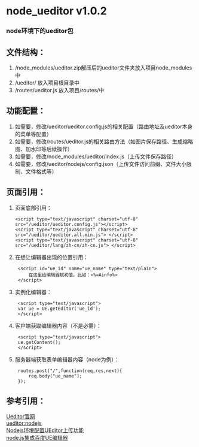 # node_ueditor v1.0.2
### node环境下的ueditor包

文件结构：
-------------
1. /node_modules/ueditor.zip解压后的ueditor文件夹放入项目node_modules中
2. /ueditor/ 放入项目根目录中
3. /routes/ueditor.js 放入项目/routes/中

功能配置：
-------------
1. 如需要，修改/ueditor/ueditor.config.js的相关配置（路由地址及ueditor本身的菜单等配置）
2. 如需要，修改/routes/ueditor.js的相关路由方法（如图片保存路径、生成缩略图、加水印等后续操作）
3. 如需要，修改/node_modules/ueditor/index.js（上传文件保存路径）
4. 如需要，修改/ueditor/nodejs/config.json（上传文件访问前缀、文件大小限制、文件格式等）

页面引用：
--------------
1. 页面底部引用：

	   <script type="text/javascript" charset="utf-8" src="/ueditor/ueditor.config.js"></script>
	   <script type="text/javascript" charset="utf-8" src="/ueditor/ueditor.all.min.js"> </script>
	   <script type="text/javascript" charset="utf-8" src="/ueditor/lang/zh-cn/zh-cn.js"> </script>

2. 在想让编辑器出现的位置引用：

    	<script id="ue_id" name="ue_name" type="text/plain">
        	在这里给编辑器赋初值。比如：<%=Ainfo%>
    	</script>

3. 实例化编辑器：

    	<script type="text/javascript">
        var ue = UE.getEditor('ue_id');
    	</script>

4. 客户端获取编辑器内容（不是必需）：

    	<script type="text/javascript">
        ue.getContent();
    	</script>

5. 服务器端获取表单编辑器内容（node为例）：

    	routes.post("/",function(req,res,next){
    		req.body["ue_name"];
    	});

参考引用：
--------------
[Ueditor官网](http://ueditor.baidu.com/website/)<br />
[ueditor:nodejs](http://blog.netpi.me/nodejs/ueditor-nodejs/)<br />
[Nodejs环境配置UEditor上传功能](http://www.xiaoboy.com/detail/1341545081.html)<br />
[node.js集成百度UE编辑器](http://www.jb51.net/article/60781.htm)
